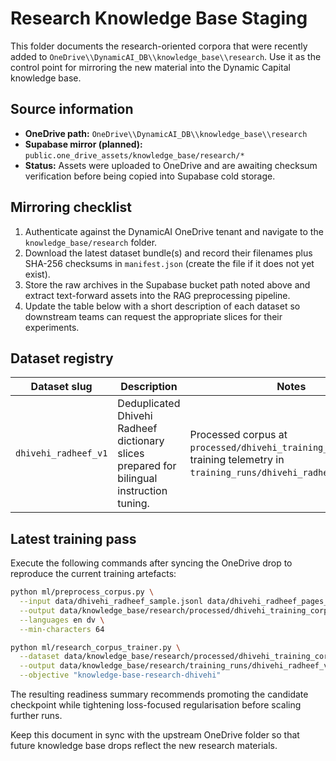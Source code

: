 # Research Knowledge Base Staging

This folder documents the research-oriented corpora that were recently added to
`OneDrive\\DynamicAI_DB\\knowledge_base\\research`. Use it as the control point
for mirroring the new material into the Dynamic Capital knowledge base.

## Source information

- **OneDrive path:** `OneDrive\\DynamicAI_DB\\knowledge_base\\research`
- **Supabase mirror (planned):** `public.one_drive_assets/knowledge_base/research/*`
- **Status:** Assets were uploaded to OneDrive and are awaiting checksum
  verification before being copied into Supabase cold storage.

## Mirroring checklist

1. Authenticate against the DynamicAI OneDrive tenant and navigate to the
   `knowledge_base/research` folder.
2. Download the latest dataset bundle(s) and record their filenames plus SHA-256
   checksums in `manifest.json` (create the file if it does not yet exist).
3. Store the raw archives in the Supabase bucket path noted above and extract
   text-forward assets into the RAG preprocessing pipeline.
4. Update the table below with a short description of each dataset so downstream
   teams can request the appropriate slices for their experiments.

## Dataset registry

| Dataset slug | Description | Notes |
| ------------ | ----------- | ----- |
| `dhivehi_radheef_v1` | Deduplicated Dhivehi Radheef dictionary slices prepared for bilingual instruction tuning. | Processed corpus at `processed/dhivehi_training_corpus.jsonl`; training telemetry in `training_runs/dhivehi_radheef_v1.json`. |

## Latest training pass

Execute the following commands after syncing the OneDrive drop to reproduce the
current training artefacts:

```bash
python ml/preprocess_corpus.py \
  --input data/dhivehi_radheef_sample.jsonl data/dhivehi_radheef_pages_026_050.jsonl \
  --output data/knowledge_base/research/processed/dhivehi_training_corpus.jsonl \
  --languages en dv \
  --min-characters 64

python ml/research_corpus_trainer.py \
  --dataset data/knowledge_base/research/processed/dhivehi_training_corpus.jsonl \
  --output data/knowledge_base/research/training_runs/dhivehi_radheef_v1.json \
  --objective "knowledge-base-research-dhivehi"
```

The resulting readiness summary recommends promoting the candidate checkpoint
while tightening loss-focused regularisation before scaling further runs.

Keep this document in sync with the upstream OneDrive folder so that future
knowledge base drops reflect the new research materials.
